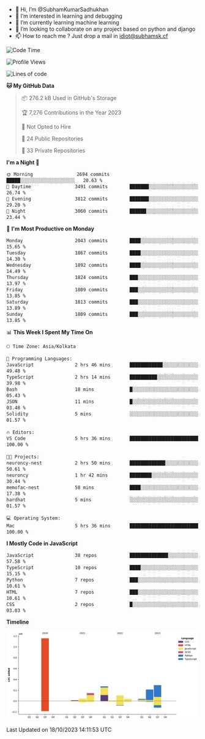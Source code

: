 - 👋 Hi, I’m @SubhamKumarSadhukhan
- 👀 I’m interested in learning and debugging
- 🌱 I’m currently learning machine learning
- 💞️ I’m looking to collaborate on any project based on python and django
- 📫 How to reach me ?
      Just drop a mail in idiot@subhamsk.cf

<!---
SubhamKumarSadhukhan/SubhamKumarSadhukhan is a ✨ special ✨ repository because its `README.md` (this file) appears on your GitHub profile.
You can click the Preview link to take a look at your changes.
--->


<!--START_SECTION:waka-->
![Code Time](http://img.shields.io/badge/Code%20Time-1%2C595%20hrs%2024%20mins-blue)

![Profile Views](http://img.shields.io/badge/Profile%20Views-1-blue)

![Lines of code](https://img.shields.io/badge/From%20Hello%20World%20I%27ve%20Written-2.3%20million%20lines%20of%20code-blue)

**🐱 My GitHub Data** 

> 📦 276.2 kB Used in GitHub's Storage 
 > 
> 🏆 7,276 Contributions in the Year 2023
 > 
> 🚫 Not Opted to Hire
 > 
> 📜 24 Public Repositories 
 > 
> 🔑 33 Private Repositories 
 > 
**I'm a Night 🦉** 

```text
🌞 Morning                2694 commits        █████░░░░░░░░░░░░░░░░░░░░   20.63 % 
🌆 Daytime                3491 commits        ███████░░░░░░░░░░░░░░░░░░   26.74 % 
🌃 Evening                3812 commits        ███████░░░░░░░░░░░░░░░░░░   29.20 % 
🌙 Night                  3060 commits        ██████░░░░░░░░░░░░░░░░░░░   23.44 % 
```
📅 **I'm Most Productive on Monday** 

```text
Monday                   2043 commits        ████░░░░░░░░░░░░░░░░░░░░░   15.65 % 
Tuesday                  1867 commits        ████░░░░░░░░░░░░░░░░░░░░░   14.30 % 
Wednesday                1892 commits        ████░░░░░░░░░░░░░░░░░░░░░   14.49 % 
Thursday                 1824 commits        ███░░░░░░░░░░░░░░░░░░░░░░   13.97 % 
Friday                   1809 commits        ███░░░░░░░░░░░░░░░░░░░░░░   13.85 % 
Saturday                 1813 commits        ███░░░░░░░░░░░░░░░░░░░░░░   13.89 % 
Sunday                   1809 commits        ███░░░░░░░░░░░░░░░░░░░░░░   13.85 % 
```


📊 **This Week I Spent My Time On** 

```text
🕑︎ Time Zone: Asia/Kolkata

💬 Programming Languages: 
JavaScript               2 hrs 46 mins       ████████████░░░░░░░░░░░░░   49.48 % 
TypeScript               2 hrs 14 mins       ██████████░░░░░░░░░░░░░░░   39.98 % 
Bash                     18 mins             █░░░░░░░░░░░░░░░░░░░░░░░░   05.43 % 
JSON                     11 mins             █░░░░░░░░░░░░░░░░░░░░░░░░   03.48 % 
Solidity                 5 mins              ░░░░░░░░░░░░░░░░░░░░░░░░░   01.57 % 

🔥 Editors: 
VS Code                  5 hrs 36 mins       █████████████████████████   100.00 % 

🐱‍💻 Projects: 
neuroncy-nest            2 hrs 50 mins       █████████████░░░░░░░░░░░░   50.61 % 
neuroncy                 1 hr 42 mins        ████████░░░░░░░░░░░░░░░░░   30.44 % 
memofac-nest             58 mins             ████░░░░░░░░░░░░░░░░░░░░░   17.38 % 
hardhat                  5 mins              ░░░░░░░░░░░░░░░░░░░░░░░░░   01.57 % 

💻 Operating System: 
Mac                      5 hrs 36 mins       █████████████████████████   100.00 % 
```

**I Mostly Code in JavaScript** 

```text
JavaScript               38 repos            ██████████████░░░░░░░░░░░   57.58 % 
TypeScript               10 repos            ████░░░░░░░░░░░░░░░░░░░░░   15.15 % 
Python                   7 repos             ███░░░░░░░░░░░░░░░░░░░░░░   10.61 % 
HTML                     7 repos             ███░░░░░░░░░░░░░░░░░░░░░░   10.61 % 
CSS                      2 repos             █░░░░░░░░░░░░░░░░░░░░░░░░   03.03 % 
```



**Timeline**

![Lines of Code chart](https://raw.githubusercontent.com/SubhamKumarSadhukhan/SubhamKumarSadhukhan/main/assets/bar_graph.png)


 Last Updated on 18/10/2023 14:11:53 UTC
<!--END_SECTION:waka-->
